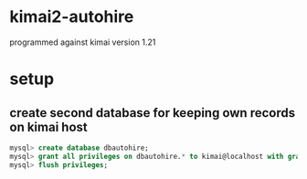 # kimai2-autohire

programmed against kimai version 1.21

# setup
## create second database for keeping own records on kimai host
```sql
mysql> create database dbautohire;
mysql> grant all privileges on dbautohire.* to kimai@localhost with grant option;
mysql> flush privileges;
```